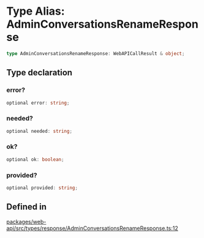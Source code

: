 # Type Alias: AdminConversationsRenameResponse

```ts
type AdminConversationsRenameResponse: WebAPICallResult & object;
```

## Type declaration

### error?

```ts
optional error: string;
```

### needed?

```ts
optional needed: string;
```

### ok?

```ts
optional ok: boolean;
```

### provided?

```ts
optional provided: string;
```

## Defined in

[packages/web-api/src/types/response/AdminConversationsRenameResponse.ts:12](https://github.com/slackapi/node-slack-sdk/blob/main/packages/web-api/src/types/response/AdminConversationsRenameResponse.ts#L12)
